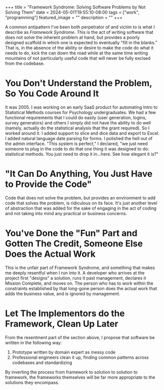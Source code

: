 +++
title =  "Framework Syndrome: Solving Software Problems by Not Solving Them"
date = 2024-05-01T19:55:10-08:00
tags = ["work", "programming"]
featured_image = ""
description = ""
+++

A common antipattern I've been both perpetrator of and victim to is what I describe as _Framework Syndrome_. This is the act of writing software that does not solve the inherent problem at hand, but provides a poorly designed scaffold in which one is expected to eventually "fill in the blanks." That is, in the absence of the ability or desire to make the code do what it needs to do, kick the can down the road while at the same time writing mountains of not particularly useful code that will never be fully excised from the codebase.

# You Don't Understand the Problem, So You Code Around It

It was 2005. I was working on an early SaaS product for automating Intro to Statistical Methods courses for Psychology undergraduates. We had a few functional requirements that I could do easily (user generation, logins, survey generators) and others I simply did not have the ability to do well (namely, actually do the statistical analysis that the grant required). So I worked around it. I added support to slice and dice data and export to Excel. I added natural language date parsing for forms. I polished the hell out of the admin interface. "This system is perfect," I declared, "we just need someone to plug in the code to do that one thing it was designed to do: statistical methods. You just need to drop it in...here. See how elegant it is?"

# "It Can Do Anything, You Just Have to Provide the Code"

Code that does not solve the problem, but provides an environment to add code that solves the problem, is ridiculous on its face. It's just another level of abstraction that was added for the sake of engaging in the act of coding and not taking into mind any practical or business concerns.

# You've Done the "Fun" Part and Gotten The Credit, Someone Else Does the Actual Work

This is the unfair part of Framework Syndrome, and something that makes me deeply resentful when I run into it. A developer who arrives at the project first "designs" a solution, runs it past management, declares it Mission Complete, and moves on. The person who has to work within the constraints established by that long-gone person does the actual work that adds the business value, and is ignored by management.

# Let The Implementors do the Framework, Clean Up Later

From the resentment part of the section above, I propose that software be written in the following way:

1. Prototype written by domain expert as messy code
2. Professional engineers clean it up, finding common patterns across codebases and standardizing

By inverting the process from framework to solution to solution to framework, the frameworks themselves will be far more appropriate to the solutions they encompass.

